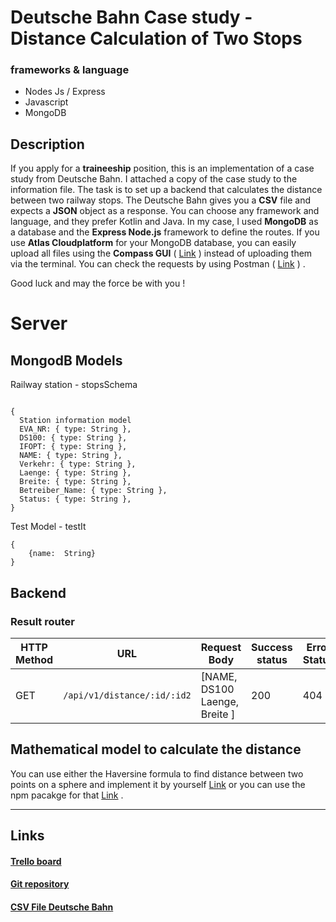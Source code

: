 # Deutsche Bahn Case study - Distance Calculation of Two Stops
### frameworks & language
 - Nodes Js / Express
 - Javascript 
 - MongoDB

## Description 
If you apply for a **traineeship** position, this is an implementation of a case study from Deutsche Bahn. I attached a copy of the case study to the information file. The task is to set up a backend that calculates the distance between two railway stops. The Deutsche Bahn gives you a **CSV** file and expects a **JSON** object as a response. You can choose any framework and language, and they prefer Kotlin and Java. In my case, I used **MongoDB** as a database and the **Express Node.js** framework to define the routes. If you use **Atlas Cloudplatform** for your MongoDB database, you can easily upload all files using the **Compass GUI** ( [Link](https://www.mongodb.com/try/download/compass) ) instead of uploading them via the terminal. You can check the requests by using Postman  ( [Link](https://learning.postman.com/docs/sending-requests/requests/) ) . 

Good luck and may the force be with you !

# Server 

## MongodB Models
Railway station - stopsSchema
```

{
  Station information model
  EVA_NR: { type: String },
  DS100: { type: String },
  IFOPT: { type: String },
  NAME: { type: String },
  Verkehr: { type: String },
  Laenge: { type: String },
  Breite: { type: String },
  Betreiber_Name: { type: String },
  Status: { type: String },
}
```

Test Model - testIt 
```
{
	{name:  String}
}
```

## Backend

### Result router

| HTTP Method | URL            | Request Body                                                 | Success status | Error Status | Description                                                  |
| ----------- | -------------- | ------------------------------------------------------------ | -------------- | ------------ | ------------------------------------------------------------ |
| GET         | `/api/v1/distance/:id/:id2`     |  [NAME, DS100 Laenge, Breite ]                                                            | 200            | 404          | Get station information for calculation.           |
 ## Mathematical model to calculate the distance
 You can use either the Haversine formula to find distance between two points on a sphere and implement it by yourself [Link](https://www.geeksforgeeks.org/haversine-formula-to-find-distance-between-two-points-on-a-sphere/) or you can use the npm pacakge for that [Link](https://www.npmjs.com/package/haversine) .
              
---
## Links
#### [Trello board](https://trello.com/invite/b/exbFaxjO/ATTI5e243a093bebdf0f9027de7eca68726a287053B3/db) 
#### [Git repository](https://github.com/akolundzic/DBCase.git)
#### [CSV File Deutsche Bahn](https://data.deutschebahn.com/dataset/data-haltestellen.html#)











